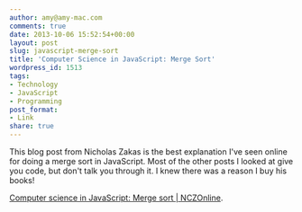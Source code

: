 ```yaml
---
author: amy@amy-mac.com
comments: true
date: 2013-10-06 15:52:54+00:00
layout: post
slug: javascript-merge-sort
title: 'Computer Science in JavaScript: Merge Sort'
wordpress_id: 1513
tags:
- Technology
- JavaScript
- Programming
post_format:
- Link
share: true
---
```


This blog post from Nicholas Zakas is the best explanation I've seen online for doing a merge sort in JavaScript. Most of the other posts I looked at give you code, but don't talk you through it. I knew there was a reason I buy his books!

[Computer science in JavaScript: Merge sort | NCZOnline](http://www.nczonline.net/blog/2012/10/02/computer-science-and-javascript-merge-sort/).
